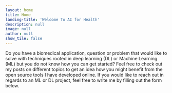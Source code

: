 ```yaml
---
layout: home
title: Home
landing-title: 'Welcome To AI for Health'
description: null
image: null
author: null
show_tile: false
---
```

Do you have a biomedical application, question or problem that would like to solve with techniques rooted in
deep learning (DL) or Machine Learning (ML) but you do not know how you can get started? Feel free to check out my posts on different topics to get an idea how you might
benefit from the open source tools I have developed online. If you would like to reach out in regards to an ML or DL project, feel free to write me by filling out the form below.  

